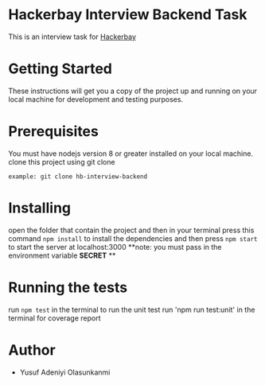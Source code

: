 # Hackerbay Interview Backend Task

This is an interview task for [Hackerbay](https://hackerbay.io/)

# Getting Started

These instructions will get you a copy of the project up and running on your local machine for development and testing purposes.

# Prerequisites

You must have nodejs version 8 or greater installed on your local machine.
clone this project using git clone

```
example: git clone hb-interview-backend
```

# Installing

open the folder that contain the project and then in your terminal press this command `npm install` to install the dependencies and then press `npm start` to start the server at localhost:3000
**note: you must pass in the environment variable **SECRET** **

# Running the tests

run `npm test` in the terminal to run the unit test
run 'npm run test:unit' in the terminal for coverage report

# Author

- Yusuf Adeniyi Olasunkanmi
